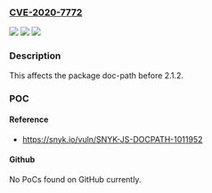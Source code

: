 ### [CVE-2020-7772](https://cve.mitre.org/cgi-bin/cvename.cgi?name=CVE-2020-7772)
![](https://img.shields.io/static/v1?label=Product&message=doc-path&color=blue)
![](https://img.shields.io/static/v1?label=Version&message=%3C%202.1.2%20&color=brighgreen)
![](https://img.shields.io/static/v1?label=Vulnerability&message=Prototype%20Pollution&color=brighgreen)

### Description

This affects the package doc-path before 2.1.2.

### POC

#### Reference
- https://snyk.io/vuln/SNYK-JS-DOCPATH-1011952

#### Github
No PoCs found on GitHub currently.

